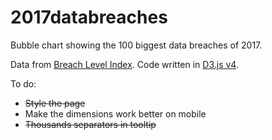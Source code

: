 # 2017databreaches
Bubble chart showing the 100 biggest data breaches of 2017.

Data from [Breach Level Index](http://breachlevelindex.com/data-breach-database). Code written in [D3.js v4](https://d3js.org).

To do:
* ~~Style the page~~
* Make the dimensions work better on mobile
* ~~Thousands separators in tooltip~~
